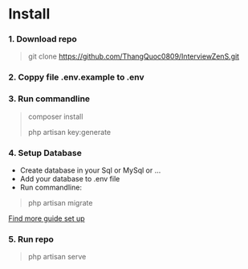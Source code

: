 # Install
### 1. Download repo
> git clone https://github.com/ThangQuoc0809/InterviewZenS.git

### 2. Coppy file .env.example to .env

### 3. Run commandline
> composer install
> 
> php artisan key:generate

### 4. Setup Database

- Create database in your Sql or MySql or ...
- Add your database to .env file
- Run commandline: 
> php artisan migrate

[Find more guide set up](https://laravel.com/docs/11.x#databases-and-migrations)

### 5. Run repo
> php artisan serve

